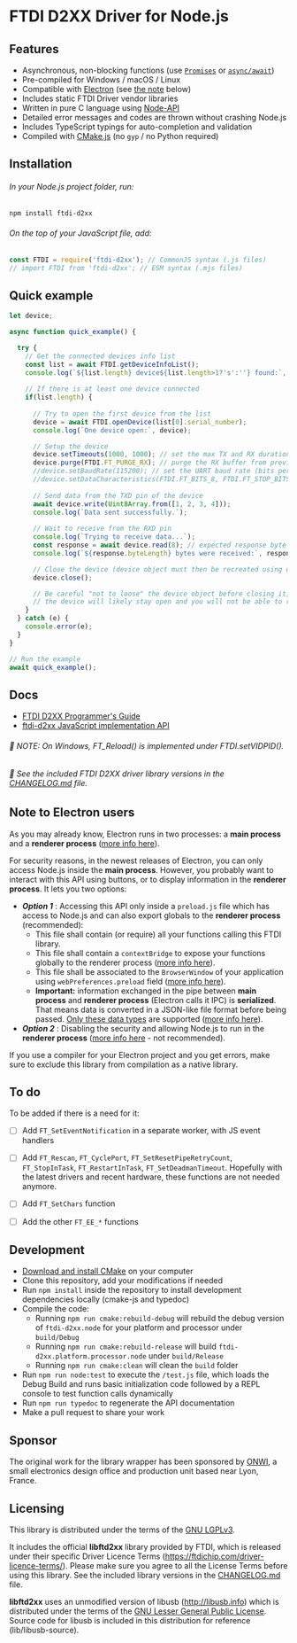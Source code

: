 # FTDI D2XX Driver for Node.js

## Features
- Asynchronous, non-blocking functions (use [`Promises`](https://developer.mozilla.org/en-US/docs/Learn/JavaScript/Asynchronous/Promises) or [`async/await`](https://developer.mozilla.org/en-US/docs/Learn/JavaScript/Asynchronous/Promises#async_and_await))
- Pre-compiled for Windows / macOS / Linux
- Compatible with [Electron](https://www.electronjs.org/) (see [the note](#note-to-electron-users) below)
- Includes static FTDI Driver vendor libraries
- Written in pure C language using [Node-API](https://nodejs.org/api/n-api.html#node-api)
- Detailed error messages and codes are thrown without crashing Node.js
- Includes TypeScript typings for auto-completion and validation
- Compiled with [CMake.js](https://github.com/cmake-js/cmake-js) (no `gyp` / no Python required)


## Installation
###### In your Node.js project folder, run:
```bash
npm install ftdi-d2xx
```
###### On the top of your JavaScript file, add:
```js
const FTDI = require('ftdi-d2xx'); // CommonJS syntax (.js files)
// import FTDI from 'ftdi-d2xx'; // ESM syntax (.mjs files)
```


## Quick example
```js
let device;

async function quick_example() {

  try {
    // Get the connected devices info list 
    const list = await FTDI.getDeviceInfoList();
    console.log(`${list.length} device${list.length>1?'s':''} found:`, list);
    
    // If there is at least one device connected
    if(list.length) {
  
      // Try to open the first device from the list
      device = await FTDI.openDevice(list[0].serial_number);
      console.log(`One device open:`, device);

      // Setup the device
      device.setTimeouts(1000, 1000); // set the max TX and RX duration in ms
      device.purge(FTDI.FT_PURGE_RX); // purge the RX buffer from previous received data
      //device.setBaudRate(115200); // set the UART baud rate (bits per second)
      //device.setDataCharacteristics(FTDI.FT_BITS_8, FTDI.FT_STOP_BITS_1, FTDI.FT_PARITY_NONE);
  
      // Send data from the TXD pin of the device
      await device.write(Uint8Array.from([1, 2, 3, 4]));
      console.log(`Data sent successfully.`);
  
      // Wait to receive from the RXD pin
      console.log(`Trying to receive data...`);
      const response = await device.read(8); // expected response byte length
      console.log(`${response.byteLength} bytes were received:`, response);

      // Close the device (device object must then be recreated using openDevice)
      device.close();

      // Be careful "not to loose" the device object before closing it, otherwise
      // the device will likely stay open and you will not be able to re-open it.
    }
  } catch (e) {
    console.error(e);
  }
}

// Run the example
await quick_example();
```


## Docs
- [FTDI D2XX Programmer's Guide](https://ftdichip.com/wp-content/uploads/2020/08/D2XX_Programmers_GuideFT_000071.pdf)
- [ftdi-d2xx JavaScript implementation API](docs/Home.md)

###### :speech_balloon: NOTE: On Windows, FT_Reload() is implemented under FTDI.setVIDPID().
###### :speech_balloon: See the included FTDI D2XX driver library versions in the [CHANGELOG.md](CHANGELOG.md) file.


## Note to Electron users
As you may already know, Electron runs in two processes: a **main process** and a **renderer process** ([more info here](https://www.electronjs.org/docs/latest/tutorial/process-model)).

For security reasons, in the newest releases of Electron, you can only access Node.js inside the **main process**. However, you probably want to interact with this API using buttons, or to display information in the **renderer process**. It lets you two options:

- ***Option 1*** : Accessing this API only inside a `preload.js` file which has access to Node.js and can also export globals to the **renderer process** (recommended):
  - This file shall contain (or require) all your functions calling this FTDI library.
  - This file shall contain a `contextBridge` to expose your functions globally to the renderer process ([more info here](https://www.electronjs.org/docs/latest/api/context-bridge#usage)).
  - This file shall be associated to the `BrowserWindow` of your application using `webPreferences.preload` field ([more info here](https://www.electronjs.org/docs/latest/tutorial/process-model#preload-scripts)).
  - **Important:** information exchanged in the pipe between **main process** and **renderer process** (Electron calls it IPC) is **serialized**. That means data is converted in a JSON-like file format before being passed. [Only these data types](https://developer.mozilla.org/en-US/docs/Web/API/Web_Workers_API/Structured_clone_algorithm#supported_types) are supported ([more info here](https://www.electronjs.org/docs/latest/tutorial/ipc#object-serialization)).
- ***Option 2*** : Disabling the security and allowing Node.js to run in the **renderer process** ([more info here](https://www.electronjs.org/docs/latest/tutorial/security#2-do-not-enable-nodejs-integration-for-remote-content) - not recommended).

If you use a compiler for your Electron project and you get errors, make sure to exclude this library from compilation as a native library.


## To do
To be added if there is a need for it:
- [ ] Add `FT_SetEventNotification` in a separate worker, with JS event handlers
- [ ] Add `FT_Rescan`, `FT_CyclePort`, `FT_SetResetPipeRetryCount`, `FT_StopInTask`, `FT_RestartInTask`, `FT_SetDeadmanTimeout`. Hopefully with the latest drivers and recent hardware, these functions are not needed anymore.
- [ ] Add `FT_SetChars` function
- [ ] Add the other `FT_EE_*` functions


## Development
- [Download and install CMake](https://cmake.org/download/) on your computer
- Clone this repository, add your modifications if needed
- Run `npm install` inside the repository to install development dependencies locally (cmake-js and typedoc)
- Compile the code:
  - Running `npm run cmake:rebuild-debug` will rebuild the debug version of `ftdi-d2xx.node` for your platform and processor under `build/Debug`
  - Running `npm run cmake:rebuild-release` will build `ftdi-d2xx.platform.processor.node` under `build/Release`
  - Running `npm run cmake:clean` will clean the `build` folder
- Run `npm run node:test` to execute the `/test.js` file, which loads the Debug Build and runs basic initialization code followed by a REPL console to test function calls dynamically
- Run `npm run typedoc` to regenerate the API documentation
- Make a pull request to share your work


## Sponsor
The original work for the library wrapper has been sponsored by [ONWI](https://www.onwi.fr/), a small electronics design office and production unit based near Lyon, France.


## Licensing
This library is distributed under the terms of the [GNU LGPLv3](LICENSE).

It includes the official **libftd2xx** library provided by FTDI, which is released under their specific Driver Licence Terms (https://ftdichip.com/driver-licence-terms/). Please make sure you agree to all the License Terms before using this library. See the included library versions in the [CHANGELOG.md](CHANGELOG.md) file.

**libftd2xx** uses an unmodified version of libusb (http://libusb.info) which is distributed under the terms of the [GNU Lesser General Public License](https://www.gnu.org/licenses/lgpl-2.1.html). Source code for libusb is included in this distribution for reference (lib/libusb-source).
